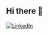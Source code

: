 ## Hi there 👋

[![LinkedIn](https://img.shields.io/badge/LinkedIn-0A66C2?style=social&logo=linkedin&logoColor=white)](https://www.linkedin.com/in/rebecca-micol-finzi/)


<!--
**rebeccafinzi/rebeccafinzi** is a ✨ _special_ ✨ repository because its `README.md` (this file) appears on your GitHub profile.

Here are some ideas to get you started:

- 🔭 I’m currently working on ...
- 🌱 I’m currently learning ...
- 👯 I’m looking to collaborate on ...
- 🤔 I’m looking for help with ...
- 💬 Ask me about ...
- 📫 How to reach me: ...
- 😄 Pronouns: ...
- ⚡ Fun fact: ...
-->
